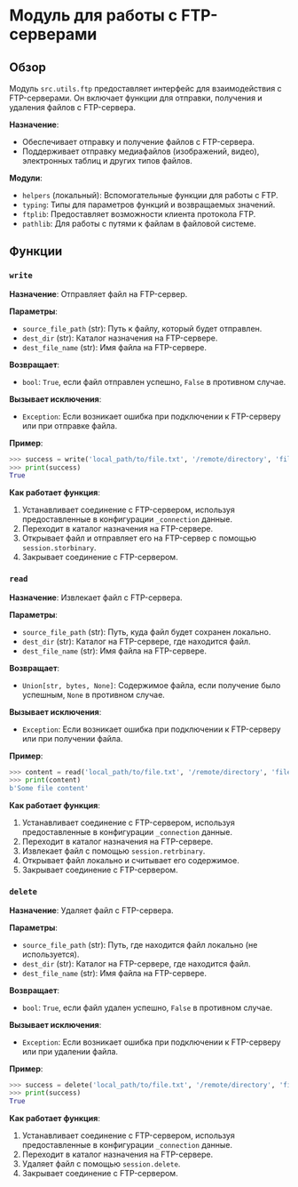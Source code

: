 # Модуль для работы с FTP-серверами

## Обзор

Модуль `src.utils.ftp` предоставляет интерфейс для взаимодействия с FTP-серверами. Он включает функции для отправки, получения и удаления файлов с FTP-сервера. 

**Назначение**:
* Обеспечивает отправку и получение файлов с FTP-сервера.
* Поддерживает отправку медиафайлов (изображений, видео), электронных таблиц и других типов файлов.

**Модули**:
* `helpers` (локальный): Вспомогательные функции для работы с FTP.
* `typing`: Типы для параметров функций и возвращаемых значений.
* `ftplib`: Предоставляет возможности клиента протокола FTP.
* `pathlib`: Для работы с путями к файлам в файловой системе.

## Функции

### `write`

**Назначение**: Отправляет файл на FTP-сервер.

**Параметры**:
- `source_file_path` (str): Путь к файлу, который будет отправлен.
- `dest_dir` (str): Каталог назначения на FTP-сервере.
- `dest_file_name` (str): Имя файла на FTP-сервере.

**Возвращает**:
- `bool`: `True`, если файл отправлен успешно, `False` в противном случае.

**Вызывает исключения**:
- `Exception`: Если возникает ошибка при подключении к FTP-серверу или при отправке файла.

**Пример**:
```python
>>> success = write('local_path/to/file.txt', '/remote/directory', 'file.txt')
>>> print(success)
True
```

**Как работает функция**:
1. Устанавливает соединение с FTP-сервером, используя предоставленные в конфигурации `_connection` данные.
2. Переходит в каталог назначения на FTP-сервере.
3. Открывает файл и отправляет его на FTP-сервер с помощью `session.storbinary`.
4. Закрывает соединение с FTP-сервером.

### `read`

**Назначение**: Извлекает файл с FTP-сервера.

**Параметры**:
- `source_file_path` (str): Путь, куда файл будет сохранен локально.
- `dest_dir` (str): Каталог на FTP-сервере, где находится файл.
- `dest_file_name` (str): Имя файла на FTP-сервере.

**Возвращает**:
- `Union[str, bytes, None]`: Содержимое файла, если получение было успешным, `None` в противном случае.

**Вызывает исключения**:
- `Exception`: Если возникает ошибка при подключении к FTP-серверу или при получении файла.

**Пример**:
```python
>>> content = read('local_path/to/file.txt', '/remote/directory', 'file.txt')
>>> print(content)
b'Some file content'
```

**Как работает функция**:
1. Устанавливает соединение с FTP-сервером, используя предоставленные в конфигурации `_connection` данные.
2. Переходит в каталог назначения на FTP-сервере.
3. Извлекает файл с помощью `session.retrbinary`.
4. Открывает файл локально и считывает его содержимое.
5. Закрывает соединение с FTP-сервером.

### `delete`

**Назначение**: Удаляет файл с FTP-сервера.

**Параметры**:
- `source_file_path` (str): Путь, где находится файл локально (не используется).
- `dest_dir` (str): Каталог на FTP-сервере, где находится файл.
- `dest_file_name` (str): Имя файла на FTP-сервере.

**Возвращает**:
- `bool`: `True`, если файл удален успешно, `False` в противном случае.

**Вызывает исключения**:
- `Exception`: Если возникает ошибка при подключении к FTP-серверу или при удалении файла.

**Пример**:
```python
>>> success = delete('local_path/to/file.txt', '/remote/directory', 'file.txt')
>>> print(success)
True
```

**Как работает функция**:
1. Устанавливает соединение с FTP-сервером, используя предоставленные в конфигурации `_connection` данные.
2. Переходит в каталог назначения на FTP-сервере.
3. Удаляет файл с помощью `session.delete`.
4. Закрывает соединение с FTP-сервером.